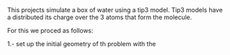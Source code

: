 This projects simulate a box of water using a tip3 model. 
Tip3 models have a distributed its charge over the 3 atoms that form the molecule. 

For this we proced as follows: 

1.- set up the initial geometry of th problem with the  
